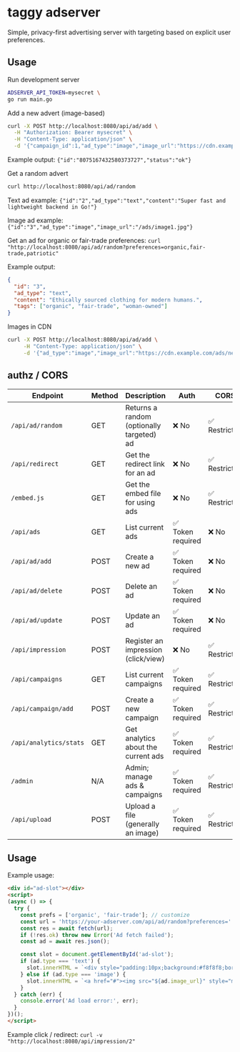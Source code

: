 # taggy adserver

Simple, privacy-first advertising server with targeting based on explicit user preferences.

## Usage

Run development server
```bash
ADSERVER_API_TOKEN=mysecret \
go run main.go
```

Add a new advert (image-based)
```bash
curl -X POST http://localhost:8080/api/ad/add \
  -H "Authorization: Bearer mysecret" \
  -H "Content-Type: application/json" \
  -d '{"campaign_id":1,"ad_type":"image","image_url":"https://cdn.example.com/ads/banner.jpg","redirect_url":"https://example.com/landing","tags":["organic","fair-trade"],"expires_at":"2025-12-31T23:59:59Z"}'
```
Example output: `{"id":"8075167432580373727","status":"ok"}`

Get a random advert
```bash
curl http://localhost:8080/api/ad/random
```

Text ad example:
`{"id":"2","ad_type":"text","content":"Super fast and lightweight backend in Go!"}`

Image ad example:
`{"id":"3","ad_type":"image","image_url":"/ads/image1.jpg"}`

Get an ad for organic or fair-trade preferences:
`curl "http://localhost:8080/api/ad/random?preferences=organic,fair-trade,patriotic"`

Example output:
```json
{
  "id": "3",
  "ad_type": "text",
  "content": "Ethically sourced clothing for modern humans.",
  "tags": ["organic", "fair-trade", "woman-owned"]
}
```

Images in CDN
```bash
curl -X POST http://localhost:8080/api/ad/add \
     -H "Content-Type: application/json" \
     -d '{"ad_type":"image","image_url":"https://cdn.example.com/ads/newbanner.png","tags":["vegan","organic"]}'
```

## authz / CORS
| Endpoint            | Method | Description                               | Auth             | CORS          |
| --------------------| ------ | ----------------------------------------- | ---------------- | ------------- |
| `/api/ad/random`    | GET    | Returns a random (optionally targeted) ad | ❌ No             | ✅ Restricted |
| `/api/redirect`     | GET    | Get the redirect link for an ad           | ❌ No             | ✅ Restricted |
| `/embed.js`         | GET    | Get the embed file for using ads          | ❌ No             | ✅ Restricted |
| `/api/ads`          | GET    | List current ads                          | ✅ Token required | ❌ No         |
| `/api/ad/add`       | POST   | Create a new ad                           | ✅ Token required | ❌ No         |
| `/api/ad/delete`    | POST   | Delete an ad                              | ✅ Token required | ❌ No         |
| `/api/ad/update`    | POST   | Update an ad                              | ✅ Token required | ❌ No         |
| `/api/impression`   | POST   | Register an impression (click/view)       | ❌ No             | ✅ Restricted |
| `/api/campaigns`    | GET    | List current campaigns                    | ✅ Token required | ✅ Restricted |
| `/api/campaign/add` | POST   | Create a new campaign                     | ✅ Token required | ✅ Restricted |
| `/api/analytics/stats` | GET | Get analytics about the current ads       | ✅ Token required | ✅ Restricted |
| `/admin`            | N/A    | Admin; manage ads &amp; campaigns         | ✅ Token required | ✅ Restricted |
| `/api/upload`       | POST   | Upload a file (generally an image)        | ✅ Token required | ✅ Restricted |

## Usage

Example usage:
```html
<div id="ad-slot"></div>
<script>
(async () => {
  try {
    const prefs = ['organic', 'fair-trade']; // customize
    const url = 'https://your-adserver.com/api/ad/random?preferences=' + prefs.join(',');
    const res = await fetch(url);
    if (!res.ok) throw new Error('Ad fetch failed');
    const ad = await res.json();

    const slot = document.getElementById('ad-slot');
    if (ad.type === 'text') {
      slot.innerHTML = `<div style="padding:10px;background:#f8f8f8;border-radius:6px;">${ad.content}</div>`;
    } else if (ad.type === 'image') {
      slot.innerHTML = `<a href="#"><img src="${ad.image_url}" style="max-width:100%;border-radius:6px;"/></a>`;
    }
  } catch (err) {
    console.error('Ad load error:', err);
  }
})();
</script>
```

Example click / redirect:
`curl -v "http://localhost:8080/api/impression/2"`

